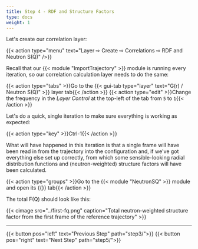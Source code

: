 ```yaml
---
title: Step 4 - RDF and Structure Factors
type: docs
weight: 1
---
```


Let's create our correlation layer:

{{< action type="menu" text="Layer &#8680; Create &#8680; Correlations &#8680; RDF and Neutron S(Q)" />}}

Recall that our {{< module "ImportTrajectory" >}} module is running every iteration, so our correlation calculation layer needs to do the same:

{{< action type="tabs" >}}Go to the {{< gui-tab type="layer" text="G(r) / Neutron S(Q)" >}} layer tab{{< /action >}}
{{< action type="edit" >}}Change the frequency in the _Layer Control_ at the top-left of the tab from `5` to `1`{{< /action >}}

Let's do a quick, single iteration to make sure everything is working as expected:

{{< action type="key" >}}Ctrl-1{{< /action >}}

What will have happened in this iteration is that a single frame will have been read in from the trajectory into the configuration and, if we've got everything else set up correctly, from which some sensible-looking radial distribution functions and (neutron-weighted) structure factors will have been calculated. 

{{< action type="groups" >}}Go to the {{< module "NeutronSQ" >}} module and open its {{<gui-button icon="output" text="Output">}} tab{{< /action >}}

The total F(Q) should look like this:

{{< cimage src="../first-fq.png" caption="Total neutron-weighted structure factor from the first frame of the reference trajectory" >}}

* * *
{{< button pos="left" text="Previous Step" path="step3/">}}
{{< button pos="right" text="Next Step" path="step5/">}}
